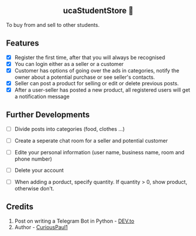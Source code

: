 <h2 align='center'>ucaStudentStore 🤖</h2>
<p align='left'>To buy from and sell to other students.</p> 

<h2>Features</h2>

- [X] Register the first time, after that you will always be recognised
- [X] You can login either as a seller or a customer 
- [X] Customer has options of going over the ads in categories, notify the owner about a potential purchase or see seller's contacts.
- [X] Seller can post a product for selling or edit or delete previous posts. 
- [X] After a user-seller has posted a new product, all registered users will get a notification message 

<h2>Further Developments</h2>

- [ ] Divide posts into categories (food, clothes ...) 
- [ ] Create a seperate chat room for a seller and potential customer
- [ ] Edite your personal information (user name, business name, room and phone number)
- [ ] Delete your account
- [ ] When adding a porduct, specify quantity. If quantity > 0, show product, otherwise don't. 


<h2>Credits</h2>
<ol>
<li>Post on writing a Telegram Bot in Python - <a href="https://dev.to/curiouspaul1/building-an-e-commerce-telegram-bot-using-python-and-fauna-1hj5">DEV.to</a></li>
<li>Author - <a href="<li>">CuriousPaul1</a></li>
</ol>
